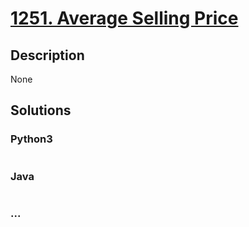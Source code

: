 # [1251. Average Selling Price](https://leetcode.com/problems/average-selling-price)

## Description
None


## Solutions


### Python3

```python

```

### Java

```java

```

### ...
```

```
